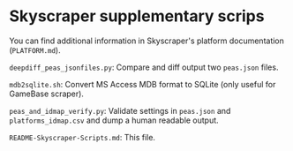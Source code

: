 # Skyscraper supplementary scrips

You can find additional information in Skyscraper's platform documentation
(`PLATFORM.md`).

`deepdiff_peas_jsonfiles.py`: Compare and diff output two `peas.json` files.

`mdb2sqlite.sh`: Convert MS Access MDB format to SQLite (only useful for
GameBase scraper).

`peas_and_idmap_verify.py`: Validate settings in `peas.json` and
`platforms_idmap.csv` and dump a human readable output.

`README-Skyscraper-Scripts.md`: This file.
